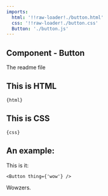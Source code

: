 ```yaml
---
imports: 
  html: '!!raw-loader!./button.html'
  css: '!!raw-loader!./button.css'
  Button: './button.js'
---
```


## Component - Button

The readme file

## This is HTML

```render html
{html}
```

## This is CSS

```render css
{css}
```

## An example:

This is it:

```render html
<Button thing={'wow'} />
```

Wowzers.

